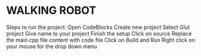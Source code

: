 # WALKING ROBOT
Steps to run the project:
Open CodeBlocks
Create new project
Select Glut project
Give name to your project
Finish the setup
Click on source
Replace the main.cpp file content with code file
Click on Build and Run
Right click on your mouse for the drop down menu